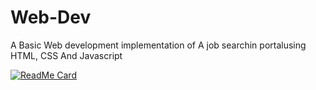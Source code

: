 # Web-Dev

A Basic Web development implementation of A job searchin portalusing HTML, CSS And Javascript

[![ReadMe Card](https://github-readme-stats.vercel.app/api/pin/?username=anuraghazra&repo=github-readme-stats)](https://github.com/Lunaticsatoshi/Web-Dev)

